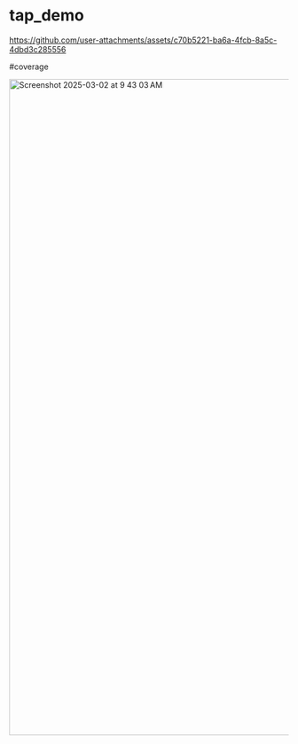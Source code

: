 # tap_demo

https://github.com/user-attachments/assets/c70b5221-ba6a-4fcb-8a5c-4dbd3c285556

#coverage

<img width="1184" alt="Screenshot 2025-03-02 at 9 43 03 AM" src="https://github.com/user-attachments/assets/0a55b63b-f4c3-4efd-ba36-f2bbd818c823" />
